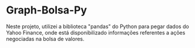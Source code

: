 # Graph-Bolsa-Py
Neste projeto, utilizei a biblioteca "pandas" do Python para pegar dados do Yahoo Finance, onde está disponibilizado informações referentes a ações negociadas na bolsa de valores.
